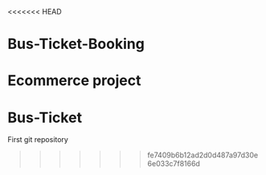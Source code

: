 <<<<<<< HEAD
# Bus-Ticket-Booking
Ecommerce project
=======
# Bus-Ticket
First git repository
>>>>>>> fe7409b6b12ad2d0d487a97d30e6e033c7f8166d
